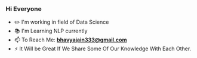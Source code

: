 ### Hi Everyone
* :pencil2: I'm working in field of Data Science
* :books: I'm Learning NLP currently
* 📫 To Reach Me: **bhavyajain333@gmail.com**
* ⚡ It Will be Great If We Share Some Of Our Knowledge With Each Other.


<!--
**bhavya-jain99/bhavya-jain99** is a ✨ _special_ ✨ repository because its `README.md` (this file) appears on your GitHub profile.

Here are some ideas to get you started:

- 🔭 I’m currently working on ...
- 🌱 I’m currently learning ...
- 👯 I’m looking to collaborate on ...
- 🤔 I’m looking for help with ...
- 💬 Ask me about ...
- 📫 How to reach me: ...
- 😄 Pronouns: ...
- ⚡ Fun fact: ...
-->

